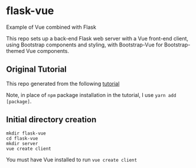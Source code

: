 # flask-vue
Example of Vue combined with Flask

This repo sets up a back-end Flask web server with a Vue front-end client, using Bootstrap 
components and styling, with Bootstrap-Vue for Bootstrap-themed Vue components.  

## Original Tutorial
This repo generated from the following [tutorial](https://testdriven.io/blog/developing-a-single-page-app-with-flask-and-vuejs/#flask-setup)

Note, in place of `npm` package installation in the tutorial, I use `yarn add [package]`.

## Initial directory creation
```
mkdir flask-vue
cd flask-vue
mkdir server
vue create client
```
You must have Vue installed to run `vue create client`
